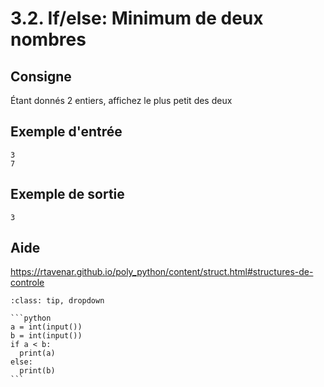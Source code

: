 # 3.2. If/else: Minimum de deux nombres

## Consigne

Étant donnés 2 entiers, affichez le plus petit des deux

## Exemple d'entrée

```
3
7
```

## Exemple de sortie

```
3
```

## Aide

https://rtavenar.github.io/poly_python/content/struct.html#structures-de-controle

<div id="pad"></div>
            <script>Pythonpad('pad', {'id': '3.2.', 'title': 'Testez votre solution ici', 'src': '# Lire un entier :\n# a = int(input())\n# Afficher une valeur :\n# print(a)\n'})</script>


````{admonition} Cliquez ici pour voir la solution
:class: tip, dropdown

```python
a = int(input())
b = int(input())
if a < b:
  print(a)
else:
  print(b)
```
````
